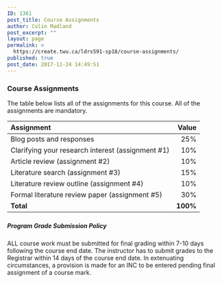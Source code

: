 ```yaml
---
ID: 1361
post_title: Course Assignments
author: Colin Madland
post_excerpt: ""
layout: page
permalink: >
  https://create.twu.ca/ldrs591-sp18/course-assignments/
published: true
post_date: 2017-11-24 14:49:51
---
```

### Course Assignments

The table below lists all of the assignments for this course. All of the assignments are mandatory.

| **Assignment** | **Value** |
| :--- | ---: |
| Blog posts and responses | 25% |
| Clarifying your research interest (assignment #1) | 10% |
| Article review (assignment #2) | 10% |
| Literature search (assignment #3) | 15% |
| Literature review outline (assignment #4) | 10% |
| Formal literature review paper (assignment #5) | 30% |
| **Total** | **100%** |

#####

##### Program Grade Submission Policy

ALL course work must be submitted for final grading within 7-10 days following the course end date. The instructor has to submit grades to the Registrar within 14 days of the course end date. In extenuating circumstances, a provision is made for an INC to be entered pending final assignment of a course mark.